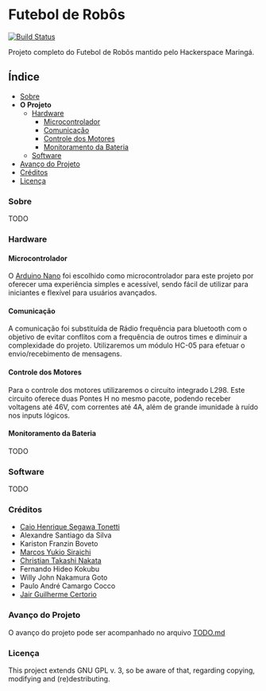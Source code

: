 # Futebol de Robôs

[![Build Status](https://travis-ci.org/HackerSpaceMaringa/FutebolRobosArduino.svg?branch=master)](https://travis-ci.org/HackerSpaceMaringa/FutebolRobosArduino)

Projeto completo do Futebol de Robôs mantido pelo Hackerspace Maringá.

## Índice

- [Sobre](#sobre)
- __O Projeto__
    - [Hardware](#hardware)
        - [Microcontrolador](#microcontrolador)
        - [Comunicação](#comunicação)
        - [Controle dos Motores](#controle-dos-motores)
        - [Monitoramento da Bateria](#monitoramento-da-bateria)
    - [Software](#software)
- [Avanço do Projeto](#avanço#do-projeto)
- [Créditos](#créditos)
- [Licença](#licença)

### Sobre

TODO

### Hardware

#### Microcontrolador

O [Arduino Nano](https://www.arduino.cc/) foi escolhido como microcontrolador para este projeto por oferecer uma experiência simples e acessível, sendo fácil de utilizar para iniciantes e flexível para usuários avançados.

#### Comunicação

A comunicação foi substituída de Rádio frequência para bluetooth com o objetivo de evitar conflitos com a frequência de outros times e diminuir a complexidade do projeto. Utilizaremos um módulo HC-05 para efetuar o envio/recebimento de mensagens.

#### Controle dos Motores

Para o controle dos motores utilizaremos o circuito integrado L298. Este circuito oferece duas Pontes H no mesmo pacote, podendo receber voltagens até 46V, com correntes até 4A, além de grande imunidade à ruído nos inputs lógicos.

#### Monitoramento da Bateria

TODO

### Software

TODO

### Créditos
- [Caio Henrique Segawa Tonetti](https://github.com/LionsWrath)
- Alexandre Santiago da Silva   
- Kariston Franzin Boveto 
- [Marcos Yukio Siraichi](https://github.com/YuKill)
- [Christian Takashi Nakata](https://github.com/Alpaca-kun)
- Fernando Hideo Kokubu
- Willy John Nakamura Goto
- Paulo André Camargo Cocco
- [Jair Guilherme Certorio](https://github.com/jcert)

### Avanço do Projeto

O avanço do projeto pode ser acompanhado no arquivo [TODO.md](https://github.com/HackerSpaceMaringa/FutebolRobosArduino/blob/master/TODO.md)

### Licença
This project extends GNU GPL v. 3, so be aware of that, regarding copying, modifying and (re)destributing.
